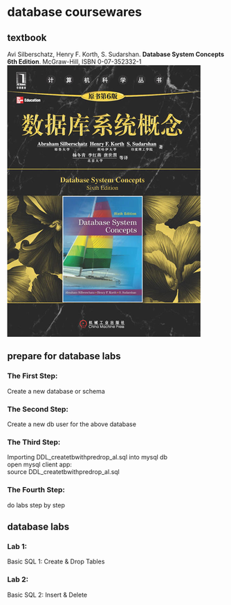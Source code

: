 # database coursewares
## textbook
Avi Silberschatz, Henry F. Korth, S. Sudarshan. **Database System Concepts 6th Edition**. McGraw-Hill, ISBN 0-07-352332-1
![Database System Concepts 6th Edition](./docs/DatabaseSystemConcepts6Cover.png)
## prepare for database labs
### The First Step:
Create a new database or schema
### The Second Step:
Create a new db user for the above database
### The Third Step:
Importing DDL_createtbwithpredrop_al.sql into mysql db <br/>
open mysql client app:<br/>
source DDL_createtbwithpredrop_al.sql<br/>
### The Fourth Step:
do labs step by step<br/>
## database labs
### Lab 1:
Basic SQL 1: Create & Drop Tables
### Lab 2:
Basic SQL 2: Insert & Delete 

